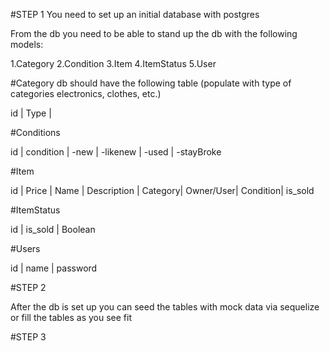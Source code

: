 #STEP 1 
You need to set up an initial database with postgres 

From the db you need to be able to stand up the db with the following models:

1.Category
2.Condition
3.Item
4.ItemStatus
5.User 

#Category db should have the following table (populate with type of categories electronics, clothes, etc.)

id | Type
   | 
  
#Conditions

id | condition 
   |   -new
   |   -likenew
   |   -used
   |   -stayBroke

#Item

id  | Price | Name | Description | Category| Owner/User| Condition| is_sold

#ItemStatus

id |  is_sold
   |  Boolean

#Users

id  | name | password

#STEP 2 

After the db is set up you can seed the tables with mock data via sequelize or fill the tables as you see fit 

#STEP 3
